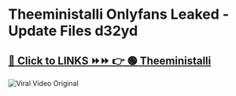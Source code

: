 
 # Theeministalli Onlyfans Leaked - Update Files d32yd

## <h2><a href="https://clipsfans.com/Theeministalli&ref=git">🔗 Click to LINKS ⏩⏩ 👉 🟢 Theeministalli </a></h2>

<a href="https://clipsfans.com/Theeministalli&ref=git" rel="nofollow" data-target="animated-image.originalLink"><img src="https://i.ibb.co.com/xMMVF88/686577567.gif" alt="Viral Video Original" style="max-width: 100%; display: inline-block;" data-target="animated-image.originalImage"></a>

